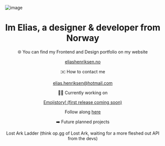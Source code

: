<!--
**eliashenriksen/eliashenriksen** is a ✨ _special_ ✨ repository because its `README.md` (this file) appears on your GitHub profile.

Here are some ideas to get you started:

- 🔭 I’m currently working on ...
- 🌱 I’m currently learning ...
- 👯 I’m looking to collaborate on ...
- 🤔 I’m looking for help with ...
- 💬 Ask me about ...
- 📫 How to reach me: ...
- 😄 Pronouns: ...
- ⚡ Fun fact: ...
-->

![image](https://cdn.discordapp.com/attachments/928492278635454485/1054120004137787522/github-profile-banner.gif)

<h1 align="center">
  Im Elias, a designer & developer from Norway
</h1>

<p align="center">
  🌐 You can find my Frontend and Design portfolio on my website
</p>
<p align="center">
  <a href="https://www.eliashenriksen.no/">eliashenriksen.no</a>
</p>

<p align="center">
  ✉️ How to contact me
</p>
<p align="center">
  <a href="mailto: elias.henriksen@hotmail.com">elias.henriksen@hotmail.com</a>
</p>

<p align="center">
  👨‍💻 Currently working on
</p>
<p align="center">
  <a href="https://github.com/eliashenriksen/emojistory-v2">Emojistory! (first release coming soon)</a>
</p>
<p align="center">
  Follow along <a href="https://github.com/eliashenriksen/emojistory-v2">here</a>
</p>

<p align="center">
  ➡️ Future planned projects
</p>
<p align="center">
  Lost Ark Ladder (think op.gg of Lost Ark, waiting for a more fleshed out API from the devs)
</p>
